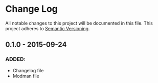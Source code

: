 # Change Log
All notable changes to this project will be documented in this file. This project adheres to [Semantic Versioning](http://semver.org/).

## 0.1.0 - 2015-09-24
### ADDED:
- Changelog file
- Modman file